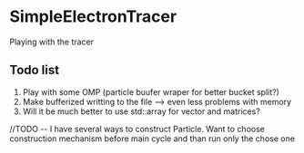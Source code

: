 # SimpleElectronTracer

Playing with the tracer

## Todo list

1) Play with some OMP (particle buufer wraper for better bucket split?)
2) Make bufferized writting to the file --> even less problems with memory
5) Will it be much better to use std::array for vector and matrices?

//TODO -- I have several ways to construct Particle. Want to choose construction mechanism before main cycle and than run only the chose one
